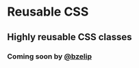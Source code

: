 # Reusable CSS

## Highly reusable CSS classes

### Coming soon by [@bzelip](https://twitter.com/bzelip)
